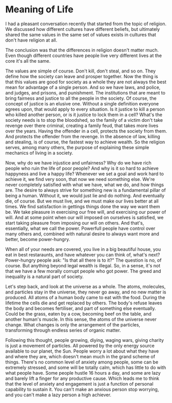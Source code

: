 # Meaning of Life

I had a pleasant conversation recently that started from the topic of religion.
We discussed how different cultures have different beliefs, but ultimately shared the same values in the same set of values exists in cultures that don't have religion at all.

The conclusion was that the differences in religion doesn't matter much.
Even though different countries have people live very different lives at the core it's all the same.

The values are simple of course.
Don't kill, don't steal, and so on.
They define how the society can leave and prosper together.
Now the thing is that this values are good for society as a whole they are not always the best mean for advantage of a single person.
And so we have laws, and police, and judges, and prisons, and punishment.
The institutions that are meant to bring fairness and justice to all the people in the society.
Of course, the concept of justice is an elusive one.
Without a single definition everyone agrees upon, that would apply to every situation.
Is it justice to kill a person who killed another person, or is it justice to lock them in a cell?
What's the society needs is to stop the bloodshed, so the family of a victim don't take revenge over there criminal, creating a family feud, that takes more lives over the years.
Having the offender in a cell, protects the society from them.
And protects the offender from the revenge.
In the absence of law, killing and stealing, is of course, the fastest way to achieve wealth.
So the religion serves, among many others, the purpose of explaining these simple mechanics of living in a society.

Now, why do we have injustice and unfairness?
Why do we have rich people who ruin the life of poor people?
And why is it so hard to achieve happyness and live a happy life?
Whenever we set a goal and work hard to achieve it, we find very soon, that now we need something else.
We're never completely satisfied with what we have, what we do, and how things are.
The desire to always strive for something new is a fundamental pillar of being a human.
Without it, we would just lie and do nothing. And eventually die, of course.
But we must live, and we must make our lives better at all times.
We find satisfaction in gettings things done the way we want them be.
We take pleasure in exercising our free will, and exercising our power of will.
And at some point when our will imposed on ourselves is satisfied, we start taking pleasure from imposing our will on others.
And that's, essentially, what we call the power.
Powerfull people have control over many others and, combined with natural desire to always want more and better, become power-hungry.

When all of your needs are covered, you live in a big beautiful house, you eat in best restaraunts, and have whatever you can think of, what's next?
Power-hungry people ask: "Is that all there is to it?" The question is no, of course.
But anything beyond legal wealth is illegal.
So, in a sense, it's not that we have a few morally corrupt people who got power.
The greed and inequality is a natural part of society.

Let's step back, and look at the universe as a whole. The atoms, molecules, and particles stay in the universe, they never go away, and no new matter is produced.
All atoms of a human body came to eat with the food.
During the lifetime the cells die and get replaced by others.
The body's refuse leaves the body and becomes fertiliser, and part of something else eventually.
Could be the grass, eaten by a cow, becoming beef on the table, and another human's muscle.
In this sense, the atoms of the universe never change.
What changes is only the arrangement of the particles, transforming through endless series of organic matter.

Following this thought, people growing, diying, waging wars, giving charity is just a movement of particles.
All powered by the only energy source available to our planet, the Sun.
People worry a lot about what they have and where they are, which doesn't mean much in the grand scheme of things.
There's no common level of anxiety among people, some can be extremely stressed, and some will be totally calm, which has little to do with what people have.
Some people hustle 16 hours a day, and some are lazy and barely lift a finger for any productive cause.
Which leads me to think that the level of anxiety and engagement is just a function of personal capability to sustain it.
You can't make an anxious person stop worrying, and you can't make a lazy person a high achiever.
